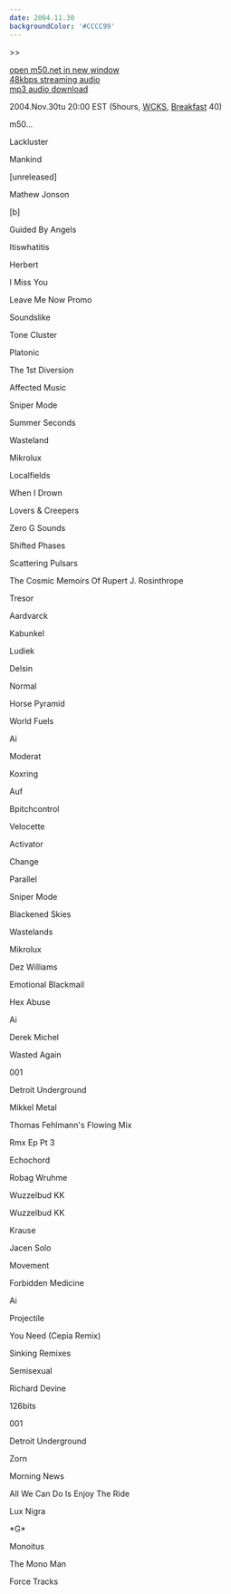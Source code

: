 ```yaml
---
date: 2004.11.30
backgroundColor: '#CCCC99'
---
```


\>>

[open m50.net in new window  
](http://m50.net/)[48kbps streaming audio](http://m50.net/streamed/2004.11.30\(48\).ra)  
[mp3 audio download](http://m50.net/streamed/2004.11.30\(48\).mp3)

2004.Nov.30tu 20:00 EST (5hours, [WCKS](http://www.wcks.org/), [Breakfast](http://breakfast.wcks.org/) 40)

m50...

Lackluster

Mankind

\[unreleased\]

Mathew Jonson

\[b\]

Guided By Angels

Itiswhatitis

Herbert

I Miss You

Leave Me Now Promo

Soundslike

Tone Cluster

Platonic

The 1st Diversion

Affected Music

Sniper Mode

Summer Seconds

Wasteland

Mikrolux

Localfields

When I Drown

Lovers & Creepers

Zero G Sounds

Shifted Phases

Scattering Pulsars

The Cosmic Memoirs Of Rupert J. Rosinthrope

Tresor

Aardvarck

Kabunkel

Ludiek

Delsin

Normal

Horse Pyramid

World Fuels

Ai

Moderat

Koxring

Auf

Bpitchcontrol

Velocette

Activator

Change

Parallel

Sniper Mode

Blackened Skies

Wastelands

Mikrolux

Dez Williams

Emotional Blackmail

Hex Abuse

Ai

Derek Michel

Wasted Again

001

Detroit Underground

Mikkel Metal

Thomas Fehlmann's Flowing Mix

Rmx Ep Pt 3

Echochord

Robag Wruhme

Wuzzelbud KK

Wuzzelbud KK

Krause

Jacen Solo

Movement

Forbidden Medicine

Ai

Projectile

You Need (Cepia Remix)

Sinking Remixes

Semisexual

Richard Devine

126bits

001

Detroit Underground

Zorn

Morning News

All We Can Do Is Enjoy The Ride

Lux Nigra

\*G\*

Monoitus

The Mono Man

Force Tracks
